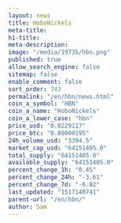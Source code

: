 ```yaml
---
layout: news
title: HoboNickels
meta-title: 
h1-title: 
meta-description: 
image: "/media/19735/hbn.png"
published: true
allow_search_engine: false
sitemap: false
enable_comment: false
sort_order: 743
permalink: "/en/hbn/news.html"
coin_a_symbol: "HBN"
coin_a_name: "HoboNickels"
coin_a_lower_case: "hbn"
price_usd: "0.0229117"
price_btc: "0.00000195"
24h_volume_usd: "3394.5"
market_cap_usd: "64151405.0"
total_supply: "64151405.0"
available_supply: "64151405.0"
percent_change_1h: "0.45"
percent_change_24h: "-3.61"
percent_change_7d: "-6.02"
last_updated: "1517140741"
parent-url: "/en/hbn/"
author: Sam
---
```


